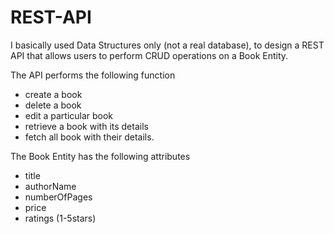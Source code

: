 # REST-API
I basically used Data Structures only (not a real database), to design a REST API that allows users to perform CRUD operations on a Book Entity.

The API performs the following function
- create a book
- delete a book
- edit a particular book
- retrieve a book with its details
- fetch all book with their details.

The Book Entity has the following attributes
- title
- authorName
- numberOfPages
- price
- ratings (1-5stars)
